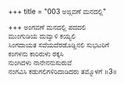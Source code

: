 +++
title = "003 ಅಙ್ಗವಣೆ ಮನದಲ್ಲಿ"

+++
ಅಂಗವಣೆ ಮನದಲ್ಲಿ ಪದದಲಿ  
ಮುಂಗುಡಿಯ ದುವ್ವಾಳಿ ಕಯ್ಯಲಿ  
ಸಿಂಗದಾಯತ ಸವೆಯದೆರಡೊಡ್ಡಿನಲಿ ಸುಭಟರಿಗೆ  
ಕಂಗಳನು ಕಾರಿರುಳು ರಕ್ಕಸಿ  
ನುಂಗಿದಳು ನಾನೇನನುಸುರುವೆ  
ನಂಗವಿಸಿ ಕಡುಗಲಿಗಳಿರಿದಾಡಿದರು ತಮ್ಮೊಳಗೆ     ॥3॥
